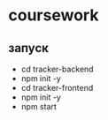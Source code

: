 # coursework


## запуск
 - cd tracker-backend
 - npm init -y
 - cd tracker-frontend
 - npm init -y
 - npm start
